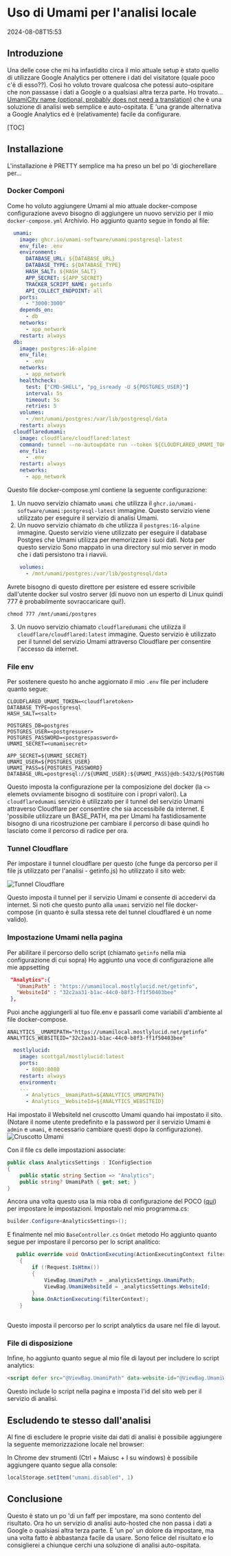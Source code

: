 # Uso di Umami per l'analisi locale

<!--category-- ASP.NET, Umami -->
<datetime class="hidden">2024-08-08T15:53</datetime>

## Introduzione

Una delle cose che mi ha infastidito circa il mio attuale setup è stato quello di utilizzare Google Analytics per ottenere i dati del visitatore (quale poco c'è di esso??). Così ho voluto trovare qualcosa che potessi auto-ospitare che non passasse i dati a Google o a qualsiasi altra terza parte. Ho trovato... [UmamiCity name (optional, probably does not need a translation)](https://umami.is/) che è una soluzione di analisi web semplice e auto-ospitata. E 'una grande alternativa a Google Analytics ed è (relativamente) facile da configurare.

[TOC]

## Installazione

L'installazione è PRETTY semplice ma ha preso un bel po 'di giocherellare per...

### Docker Componi

Come ho voluto aggiungere Umami al mio attuale docker-compose configurazione avevo bisogno di aggiungere un nuovo servizio per il mio `docker-compose.yml` Archivio. Ho aggiunto quanto segue in fondo al file:

```yaml
  umami:
    image: ghcr.io/umami-software/umami:postgresql-latest
    env_file: .env
    environment:
      DATABASE_URL: ${DATABASE_URL}
      DATABASE_TYPE: ${DATABASE_TYPE}
      HASH_SALT: ${HASH_SALT}
      APP_SECRET: ${APP_SECRET}
      TRACKER_SCRIPT_NAME: getinfo
      API_COLLECT_ENDPOINT: all
    ports:
      - "3000:3000"
    depends_on:
      - db
    networks:
      - app_network
    restart: always
  db:
    image: postgres:16-alpine
    env_file:
      - .env
    networks:
      - app_network
    healthcheck:
      test: ["CMD-SHELL", "pg_isready -U ${POSTGRES_USER}"]
      interval: 5s
      timeout: 5s
      retries: 5
    volumes:
      - /mnt/umami/postgres:/var/lib/postgresql/data
    restart: always
  cloudflaredumami:
    image: cloudflare/cloudflared:latest
    command: tunnel --no-autoupdate run --token ${CLOUDFLARED_UMAMI_TOKEN}
    env_file:
      - .env
    restart: always
    networks:
      - app_network


```

Questo file docker-compose.yml contiene la seguente configurazione:

1. Un nuovo servizio chiamato `umami` che utilizza il `ghcr.io/umami-software/umami:postgresql-latest` immagine. Questo servizio viene utilizzato per eseguire il servizio di analisi Umami.
2. Un nuovo servizio chiamato `db` che utilizza il `postgres:16-alpine` immagine. Questo servizio viene utilizzato per eseguire il database Postgres che Umami utilizza per memorizzare i suoi dati.
   Nota per questo servizio Sono mappato in una directory sul mio server in modo che i dati persistono tra i riavvii.

```yaml
    volumes:
      - /mnt/umami/postgres:/var/lib/postgresql/data
```

Avrete bisogno di questo direttore per esistere ed essere scrivibile dall'utente docker sul vostro server (di nuovo non un esperto di Linux quindi 777 è probabilmente sovraccaricare qui!).

```shell
chmod 777 /mnt/umami/postgres
```

3. Un nuovo servizio chiamato `cloudflaredumami` che utilizza il `cloudflare/cloudflared:latest` immagine. Questo servizio è utilizzato per il tunnel del servizio Umami attraverso Cloudflare per consentire l'accesso da internet.

### File env

Per sostenere questo ho anche aggiornato il mio `.env` file per includere quanto segue:

```shell
CLOUDFLARED_UMAMI_TOKEN=<cloudflaretoken>
DATABASE_TYPE=postgresql
HASH_SALT=<salt>

POSTGRES_DB=postgres
POSTGRES_USER=<postgresuser>
POSTGRES_PASSWORD=<postgrespassword>
UMAMI_SECRET=<umamisecret>

APP_SECRET=${UMAMI_SECRET}
UMAMI_USER=${POSTGRES_USER}
UMAMI_PASS=${POSTGRES_PASSWORD}
DATABASE_URL=postgresql://${UMAMI_USER}:${UMAMI_PASS}@db:5432/${POSTGRES_DB}
```

Questo imposta la configurazione per la composizione del docker (la `<>` elemets ovviamente bisogno di sostituire con i propri valori). La `cloudflaredumami` servizio è utilizzato per il tunnel del servizio Umami attraverso Cloudflare per consentire che sia accessibile da internet. E 'possibile utilizzare un BASE_PATH, ma per Umami ha fastidiosamente bisogno di una ricostruzione per cambiare il percorso di base quindi ho lasciato come il percorso di radice per ora.

### Tunnel Cloudflare

Per impostare il tunnel cloudflare per questo (che funge da percorso per il file js utilizzato per l'analisi - getinfo.js) ho utilizzato il sito web:

![Tunnel Cloudflare](umamisetup.png)

Questo imposta il tunnel per il servizio Umami e consente di accedervi da internet. Si noti che questo punto alla `umami` servizio nel file docker-compose (in quanto è sulla stessa rete del tunnel cloudflared è un nome valido).

### Impostazione Umami nella pagina

Per abilitare il percorso dello script (chiamato `getinfo` nella mia configurazione di cui sopra) Ho aggiunto una voce di configurazione alle mie appsetting

```json
 "Analytics":{
   "UmamiPath" : "https://umamilocal.mostlylucid.net/getinfo",
   "WebsiteId" : "32c2aa31-b1ac-44c0-b8f3-ff1f50403bee"
 },
```

Puoi anche aggiungerli al tuo file.env e passarli come variabili d'ambiente al file docker-compose.

```shell
ANALYTICS__UMAMIPATH="https://umamilocal.mostlylucid.net/getinfo"
ANALYTICS_WEBSITEID="32c2aa31-b1ac-44c0-b8f3-ff1f50403bee"
```

```yaml
  mostlylucid:
    image: scottgal/mostlylucid:latest
    ports:
      - 8080:8080
    restart: always
    environment:
    ...
      - Analytics__UmamiPath=${ANALYTICS_UMAMIPATH}
      - Analytics__WebsiteId=${ANALYTICS_WEBSITEID}
```

Hai impostato il WebsiteId nel cruscotto Umami quando hai impostato il sito. (Notare il nome utente predefinito e la password per il servizio Umami è `admin` e `umami`, è necessario cambiare questi dopo la configurazione).
![Cruscotto Umami](umamiaddwebsite.png)

Con il file cs delle impostazioni associate:

```csharp
public class AnalyticsSettings : IConfigSection
{
    public static string Section => "Analytics";
    public string? UmamiPath { get; set; }
}
```

Ancora una volta questo usa la mia roba di configurazione del POCO ([qui](/blog/addingidentityfreegoogleauth#configuring-google-auth-with-poco)) per impostare le impostazioni.
Impostalo nel mio programma.cs:

```csharp
builder.Configure<AnalyticsSettings>();
```

E finalmente nel mio `BaseController.cs` `OnGet` metodo Ho aggiunto quanto segue per impostare il percorso per lo script analitico:

```csharp
   public override void OnActionExecuting(ActionExecutingContext filterContext)
    {
        if (!Request.IsHtmx())
        {
            ViewBag.UmamiPath = _analyticsSettings.UmamiPath;
            ViewBag.UmamiWebsiteId = _analyticsSettings.WebsiteId;
        }
        base.OnActionExecuting(filterContext);
    }
    
```

Questo imposta il percorso per lo script analytics da usare nel file di layout.

### File di disposizione

Infine, ho aggiunto quanto segue al mio file di layout per includere lo script analytics:

```html
<script defer src="@ViewBag.UmamiPath" data-website-id="@ViewBag.UmamiWebsiteId"></script>
```

Questo include lo script nella pagina e imposta l'id del sito web per il servizio di analisi.

## Escludendo te stesso dall'analisi

Al fine di escludere le proprie visite dai dati di analisi è possibile aggiungere la seguente memorizzazione locale nel browser:

In Chrome dev strumenti (Ctrl + Maiusc + I su windows) è possibile aggiungere quanto segue alla console:

```javascript
localStorage.setItem("umami.disabled", 1)
```

## Conclusione

Questo è stato un po 'di un faff per impostare, ma sono contento del risultato. Ora ho un servizio di analisi auto-hosted che non passa i dati a Google o qualsiasi altra terza parte. E 'un po' un dolore da impostare, ma una volta fatto è abbastanza facile da usare. Sono felice del risultato e lo consiglierei a chiunque cerchi una soluzione di analisi auto-ospitata.